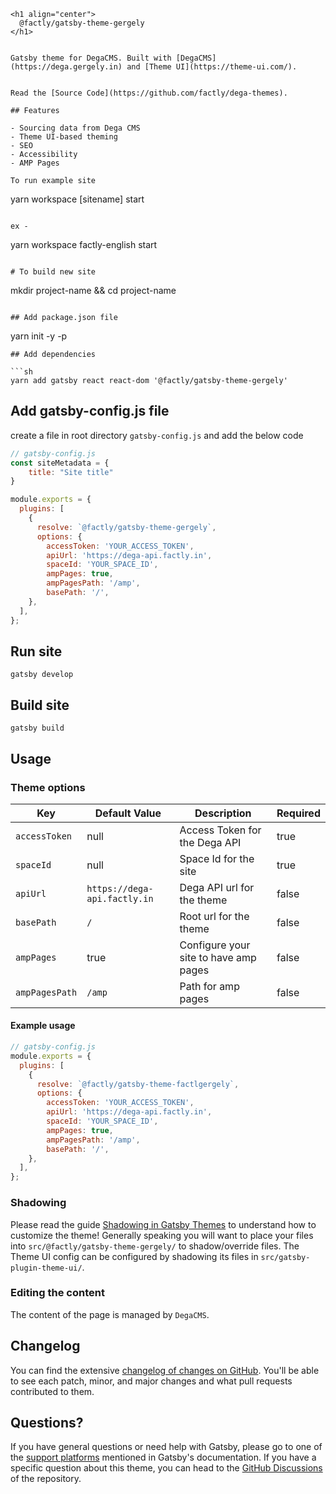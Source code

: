 ```
<h1 align="center">
  @factly/gatsby-theme-gergely
</h1>


Gatsby theme for DegaCMS. Built with [DegaCMS](https://dega.gergely.in) and [Theme UI](https://theme-ui.com/).


Read the [Source Code](https://github.com/factly/dega-themes).

## Features

- Sourcing data from Dega CMS
- Theme UI-based theming
- SEO
- Accessibility
- AMP Pages

To run example site

```

yarn workspace [sitename] start

```

ex -

```

yarn workspace factly-english start

```

# To build new site

```

mkdir project-name && cd project-name

```

## Add package.json file

```

yarn init -y -p

````
## Add dependencies

```sh
yarn add gatsby react react-dom '@factly/gatsby-theme-gergely'
````

## Add gatsby-config.js file

create a file in root directory `gatsby-config.js` and add the below code

```js
// gatsby-config.js
const siteMetadata = {
    title: "Site title"
}

module.exports = {
  plugins: [
    {
      resolve: `@factly/gatsby-theme-gergely`,
      options: {
        accessToken: 'YOUR_ACCESS_TOKEN',
        apiUrl: 'https://dega-api.factly.in',
        spaceId: 'YOUR_SPACE_ID',
        ampPages: true,
        ampPagesPath: '/amp',
        basePath: '/',
    },
  ],
};
```

## Run site

```
gatsby develop
```

## Build site

```
gatsby build
```

## Usage

### Theme options

| Key            | Default Value                | Description                           | Required |
| -------------- | ---------------------------- | ------------------------------------- | -------- |
| `accessToken`  | null                         | Access Token for the Dega API         | true     |
| `spaceId`      | null                         | Space Id for the site                 | true     |
| `apiUrl`       | `https://dega-api.factly.in` | Dega API url for the theme            | false    |
| `basePath`     | `/`                          | Root url for the theme                | false    |
| `ampPages`     | true                         | Configure your site to have amp pages | false    |
| `ampPagesPath` | `/amp`                       | Path for amp pages                    | false    |

#### Example usage

```js
// gatsby-config.js
module.exports = {
  plugins: [
    {
      resolve: `@factly/gatsby-theme-factlgergely`,
      options: {
        accessToken: 'YOUR_ACCESS_TOKEN',
        apiUrl: 'https://dega-api.factly.in',
        spaceId: 'YOUR_SPACE_ID',
        ampPages: true,
        ampPagesPath: '/amp',
        basePath: '/',
    },
  ],
};
```

### Shadowing

Please read the guide [Shadowing in Gatsby Themes](https://www.gatsbyjs.com/docs/how-to/plugins-and-themes/shadowing/) to understand how to customize the theme! Generally speaking you will want to place your files into `src/@factly/gatsby-theme-gergely/` to shadow/override files. The Theme UI config can be configured by shadowing its files in `src/gatsby-plugin-theme-ui/`.

### Editing the content

The content of the page is managed by `DegaCMS`.

## Changelog

You can find the extensive [changelog of changes on GitHub](https://github.com/factly/dega-themes/blob/main/themes/gatsby-theme-gergely/CHANGELOG.md). You'll be able to see each patch, minor, and major changes and what pull requests contributed to them.

## Questions?

If you have general questions or need help with Gatsby, please go to one of the [support platforms](https://www.gatsbyjs.com/contributing/community/#where-to-get-support) mentioned in Gatsby's documentation. If you have a specific question about this theme, you can head to the [GitHub Discussions](https://github.com/LekoArts/gatsby-themes/discussions) of the repository.

```

```

